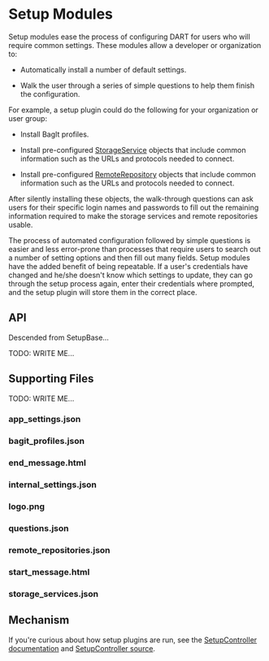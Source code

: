 # Setup Modules

Setup modules ease the process of configuring DART for users who will require common settings. These modules allow a developer or organization to:

* Automatically install a number of default settings.

* Walk the user through a series of simple questions to help them finish the configuration.

For example, a setup plugin could do the following for your organization or user group:

* Install BagIt profiles.

* Install pre-configured [StorageService](../../users/settings/storage_services.md) objects that include common information such as the URLs and protocols needed to connect.

* Install pre-configured [RemoteRepository](../../users/settings/remote_repositories.md) objects that include common information such as the URLs and protocols needed to connect.

After silently installing these objects, the walk-through questions can ask users for their specific login names and passwords to fill out the remaining information required to make the storage services and remote repositories usable.

The process of automated configuration followed by simple questions is easier and less error-prone than processes that require users to search out a number of setting options and then fill out many fields. Setup modules have the added benefit of being repeatable. If a user's credentials have changed and he/she doesn't know which settings to update, they can go through the setup process again, enter their credentials where prompted, and the setup plugin will store them in the correct place.

## API

Descended from SetupBase...

TODO: WRITE ME...

## Supporting Files

TODO: WRITE ME...

### app_settings.json

### bagit_profiles.json

### end_message.html

### internal_settings.json

### logo.png

### questions.json

### remote_repositories.json

### start_message.html

### storage_services.json

## Mechanism

If you're curious about how setup plugins are run, see the [SetupController documentation](https://aptrust.github.io/dart/SetupController.html) and [SetupController source](https://github.com/APTrust/dart/blob/master/ui/controllers/setup_controller.js).